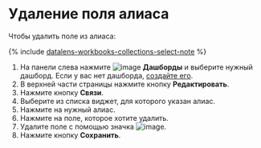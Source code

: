 # Удаление поля алиаса

Чтобы удалить поле из алиаса:


{% include [datalens-workbooks-collections-select-note](../../../_includes/datalens/operations/datalens-workbooks-collections-select-note.md) %}


1. На панели слева нажмите ![image](../../../_assets/datalens/dashboard-0523.svg) **Дашборды** и выберите нужный дашборд. Если у вас нет дашборда, [создайте его](create.md).
1. В верхней части страницы нажмите кнопку **Редактировать**.
1. Нажмите кнопку **Связи**.
1. Выберите из списка виджет, для которого указан алиас.
1. Нажмите на нужный алиас.
1. Нажмите на поле, которое хотите удалить.
1. Удалите поле с помощью значка ![image](../../../_assets/datalens/cross.svg).
1. Нажмите кнопку **Сохранить**.
